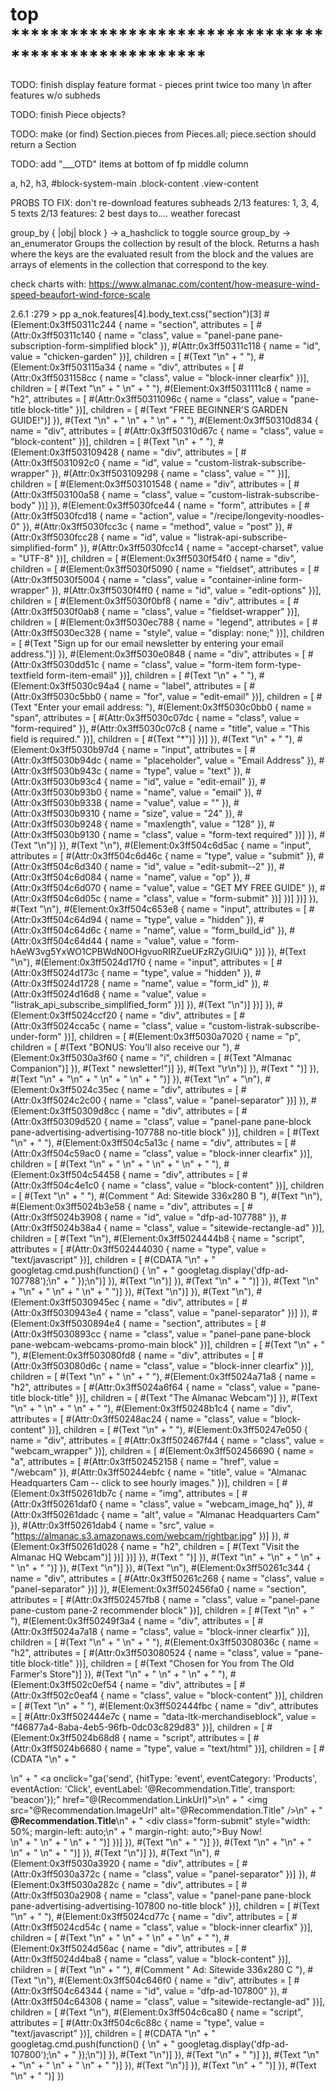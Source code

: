 # top ****************************************************

TODO: finish display feature format - pieces print twice
      too many \n after features w/o subheds

TODO: finish Piece objects?

TODO: make (or find) Section.pieces from Pieces.all; piece.section should return a Section

TODO: add "___OTD" items at bottom of fp middle column

a, h2, h3, #block-system-main .block-content .view-content

PROBS TO FIX:
don't re-download features
subheads 2/13 features: 1, 3, 4, 5
texts 2/13 features: 2
best days to....
weather forecast

group_by { |obj| block } → a_hashclick to toggle source
group_by → an_enumerator
Groups the collection by result of the block. Returns a hash where the keys are the evaluated result from the block and the values are arrays of elements in the collection that correspond to the key.

check charts with: https://www.almanac.com/content/how-measure-wind-speed-beaufort-wind-force-scale

2.6.1 :279 > pp a_nok.features[4].body_text.css("section")[3]
#(Element:0x3ff50311c244 {
  name = "section",
  attributes = [
    #(Attr:0x3ff50311c140 {
      name = "class",
      value = "panel-pane pane-subscription-form-simplified block"
      }),
    #(Attr:0x3ff50311c118 { name = "id", value = "chicken-garden" })],
  children = [
    #(Text "\n" + "  "),
    #(Element:0x3ff503115a34 {
      name = "div",
      attributes = [
        #(Attr:0x3ff5031158cc {
          name = "class",
          value = "block-inner clearfix"
          })],
      children = [
        #(Text "\n" + "    \n" + "              "),
        #(Element:0x3ff5031111c8 {
          name = "h2",
          attributes = [
            #(Attr:0x3ff50311096c {
              name = "class",
              value = "pane-title block-title"
              })],
          children = [ #(Text "FREE BEGINNER'S GARDEN GUIDE!")]
          }),
        #(Text "\n" + "        \n" + "    \n" + "    "),
        #(Element:0x3ff50310d834 {
          name = "div",
          attributes = [
            #(Attr:0x3ff50310d67c {
              name = "class",
              value = "block-content"
              })],
          children = [
            #(Text "\n" + "      "),
            #(Element:0x3ff503109428 {
              name = "div",
              attributes = [
                #(Attr:0x3ff5031092c0 {
                  name = "id",
                  value = "custom-listrak-subscribe-wrapper"
                  }),
                #(Attr:0x3ff503109298 { name = "class", value = "" })],
              children = [
                #(Element:0x3ff503101548 {
                  name = "div",
                  attributes = [
                    #(Attr:0x3ff503100a58 {
                      name = "class",
                      value = "custom-listrak-subscribe-body"
                      })]
                  }),
                #(Element:0x3ff5030fce44 {
                  name = "form",
                  attributes = [
                    #(Attr:0x3ff5030fcd18 {
                      name = "action",
                      value = "/recipe/longevity-noodles-0"
                      }),
                    #(Attr:0x3ff5030fcc3c { name = "method", value = "post" }),
                    #(Attr:0x3ff5030fcc28 {
                      name = "id",
                      value = "listrak-api-subscribe-simplified-form"
                      }),
                    #(Attr:0x3ff5030fcc14 {
                      name = "accept-charset",
                      value = "UTF-8"
                      })],
                  children = [
                    #(Element:0x3ff5030f54f0 {
                      name = "div",
                      children = [
                        #(Element:0x3ff5030f5090 {
                          name = "fieldset",
                          attributes = [
                            #(Attr:0x3ff5030f5004 {
                              name = "class",
                              value = "container-inline form-wrapper"
                              }),
                            #(Attr:0x3ff5030f4ff0 {
                              name = "id",
                              value = "edit-options"
                              })],
                          children = [
                            #(Element:0x3ff5030f0bf8 {
                              name = "div",
                              attributes = [
                                #(Attr:0x3ff5030f0ab8 {
                                  name = "class",
                                  value = "fieldset-wrapper"
                                  })],
                              children = [
                                #(Element:0x3ff5030ec788 {
                                  name = "legend",
                                  attributes = [
                                    #(Attr:0x3ff5030ec328 {
                                      name = "style",
                                      value = "display: none;"
                                      })],
                                  children = [
                                    #(Text "Sign up for our email newsletter by entering your email address.")]
                                  }),
                                #(Element:0x3ff5030e0848 {
                                  name = "div",
                                  attributes = [
                                    #(Attr:0x3ff5030dd51c {
                                      name = "class",
                                      value = "form-item form-type-textfield form-item-email"
                                      })],
                                  children = [
                                    #(Text "\n" + "  "),
                                    #(Element:0x3ff5030c94a4 {
                                      name = "label",
                                      attributes = [
                                        #(Attr:0x3ff5030c5bb0 {
                                          name = "for",
                                          value = "edit-email"
                                          })],
                                      children = [
                                        #(Text "Enter your email address: "),
                                        #(Element:0x3ff5030c0bb0 {
                                          name = "span",
                                          attributes = [
                                            #(Attr:0x3ff5030c07dc {
                                              name = "class",
                                              value = "form-required"
                                              }),
                                            #(Attr:0x3ff5030c07c8 {
                                              name = "title",
                                              value = "This field is required."
                                              })],
                                          children = [ #(Text "*")]
                                          })]
                                      }),
                                    #(Text "\n" + " "),
                                    #(Element:0x3ff5030b97d4 {
                                      name = "input",
                                      attributes = [
                                        #(Attr:0x3ff5030b94dc {
                                          name = "placeholder",
                                          value = "Email Address"
                                          }),
                                        #(Attr:0x3ff5030b943c {
                                          name = "type",
                                          value = "text"
                                          }),
                                        #(Attr:0x3ff5030b93c4 {
                                          name = "id",
                                          value = "edit-email"
                                          }),
                                        #(Attr:0x3ff5030b93b0 {
                                          name = "name",
                                          value = "email"
                                          }),
                                        #(Attr:0x3ff5030b9338 {
                                          name = "value",
                                          value = ""
                                          }),
                                        #(Attr:0x3ff5030b9310 {
                                          name = "size",
                                          value = "24"
                                          }),
                                        #(Attr:0x3ff5030b9248 {
                                          name = "maxlength",
                                          value = "128"
                                          }),
                                        #(Attr:0x3ff5030b9130 {
                                          name = "class",
                                          value = "form-text required"
                                          })]
                                      }),
                                    #(Text "\n")]
                                  }),
                                #(Text "\n"),
                                #(Element:0x3ff504c6d5ac {
                                  name = "input",
                                  attributes = [
                                    #(Attr:0x3ff504c6d46c {
                                      name = "type",
                                      value = "submit"
                                      }),
                                    #(Attr:0x3ff504c6d340 {
                                      name = "id",
                                      value = "edit-submit--2"
                                      }),
                                    #(Attr:0x3ff504c6d084 {
                                      name = "name",
                                      value = "op"
                                      }),
                                    #(Attr:0x3ff504c6d070 {
                                      name = "value",
                                      value = "GET MY FREE GUIDE"
                                      }),
                                    #(Attr:0x3ff504c6d05c {
                                      name = "class",
                                      value = "form-submit"
                                      })]
                                  })]
                              })]
                          }),
                        #(Text "\n"),
                        #(Element:0x3ff504c653e8 {
                          name = "input",
                          attributes = [
                            #(Attr:0x3ff504c64d94 {
                              name = "type",
                              value = "hidden"
                              }),
                            #(Attr:0x3ff504c64d6c {
                              name = "name",
                              value = "form_build_id"
                              }),
                            #(Attr:0x3ff504c64d44 {
                              name = "value",
                              value = "form-hAeW3vg5YxWO1CPBWdN0OHgvuoRIRZueUFzRZyGIUiQ"
                              })]
                          }),
                        #(Text "\n"),
                        #(Element:0x3ff5024d17f0 {
                          name = "input",
                          attributes = [
                            #(Attr:0x3ff5024d173c {
                              name = "type",
                              value = "hidden"
                              }),
                            #(Attr:0x3ff5024d1728 {
                              name = "name",
                              value = "form_id"
                              }),
                            #(Attr:0x3ff5024d16d8 {
                              name = "value",
                              value = "listrak_api_subscribe_simplified_form"
                              })]
                          }),
                        #(Text "\n")]
                      })]
                  }),
                #(Element:0x3ff5024ccf20 {
                  name = "div",
                  attributes = [
                    #(Attr:0x3ff5024cca5c {
                      name = "class",
                      value = "custom-listrak-subscribe-under-form"
                      })],
                  children = [
                    #(Element:0x3ff5030a7020 {
                      name = "p",
                      children = [
                        #(Text "BONUS: You’ll also receive our "),
                        #(Element:0x3ff5030a3f60 {
                          name = "i",
                          children = [ #(Text "Almanac Companion")]
                          }),
                        #(Text " newsletter!")]
                      }),
                    #(Text "\r\n")]
                  }),
                #(Text "    ")]
              }),
            #(Text "\n" + "\n" + "    \n" + "    \n" + "  ")]
          }),
        #(Text "\n" + "\n"),
        #(Element:0x3ff5024c35ec {
          name = "div",
          attributes = [
            #(Attr:0x3ff5024c2c00 {
              name = "class",
              value = "panel-separator"
              })]
          }),
        #(Element:0x3ff50309d8cc {
          name = "div",
          attributes = [
            #(Attr:0x3ff50309d520 {
              name = "class",
              value = "panel-pane pane-block pane-advertising-advertising-107788 no-title block"
              })],
          children = [
            #(Text "\n" + "  "),
            #(Element:0x3ff504c5a13c {
              name = "div",
              attributes = [
                #(Attr:0x3ff504c59ac0 {
                  name = "class",
                  value = "block-inner clearfix"
                  })],
              children = [
                #(Text "\n" + "    \n" + "            \n" + "    \n" + "    "),
                #(Element:0x3ff504c54458 {
                  name = "div",
                  attributes = [
                    #(Attr:0x3ff504c4e1c0 {
                      name = "class",
                      value = "block-content"
                      })],
                  children = [
                    #(Text "\n" + "      "),
                    #(Comment " Ad: Sitewide 336x280 B "),
                    #(Text "\n"),
                    #(Element:0x3ff5024b3e58 {
                      name = "div",
                      attributes = [
                        #(Attr:0x3ff5024b3908 {
                          name = "id",
                          value = "dfp-ad-107788"
                          }),
                        #(Attr:0x3ff5024b38a4 {
                          name = "class",
                          value = "sitewide-rectangle-ad"
                          })],
                      children = [
                        #(Text "\n"),
                        #(Element:0x3ff5024444b8 {
                          name = "script",
                          attributes = [
                            #(Attr:0x3ff502444030 {
                              name = "type",
                              value = "text/javascript"
                              })],
                          children = [
                            #(CDATA "\n" +
                              "  googletag.cmd.push(function() { \n" +
                              "    googletag.display('dfp-ad-107788');\n" +
                              "  });\n")]
                          }),
                        #(Text "\n")]
                      }),
                    #(Text "\n" + "    ")]
                  }),
                #(Text "\n" + "\n" + "    \n" + "    \n" + "  ")]
              }),
            #(Text "\n")]
          }),
        #(Text "\n"),
        #(Element:0x3ff5030945ec {
          name = "div",
          attributes = [
            #(Attr:0x3ff5030943e4 {
              name = "class",
              value = "panel-separator"
              })]
          }),
        #(Element:0x3ff5030894e4 {
          name = "section",
          attributes = [
            #(Attr:0x3ff5030893cc {
              name = "class",
              value = "panel-pane pane-block pane-webcam-webcams-promo-main block"
              })],
          children = [
            #(Text "\n" + "  "),
            #(Element:0x3ff503080fd8 {
              name = "div",
              attributes = [
                #(Attr:0x3ff503080d6c {
                  name = "class",
                  value = "block-inner clearfix"
                  })],
              children = [
                #(Text "\n" + "    \n" + "              "),
                #(Element:0x3ff5024a71a8 {
                  name = "h2",
                  attributes = [
                    #(Attr:0x3ff5024a6f64 {
                      name = "class",
                      value = "pane-title block-title"
                      })],
                  children = [ #(Text "The Almanac Webcam")]
                  }),
                #(Text "\n" + "        \n" + "    \n" + "    "),
                #(Element:0x3ff50248b1c4 {
                  name = "div",
                  attributes = [
                    #(Attr:0x3ff50248ac24 {
                      name = "class",
                      value = "block-content"
                      })],
                  children = [
                    #(Text "\n" + "      "),
                    #(Element:0x3ff50247e050 {
                      name = "div",
                      attributes = [
                        #(Attr:0x3ff502467f44 {
                          name = "class",
                          value = "webcam_wrapper"
                          })],
                      children = [
                        #(Element:0x3ff502456690 {
                          name = "a",
                          attributes = [
                            #(Attr:0x3ff502452158 {
                              name = "href",
                              value = "/webcam"
                              }),
                            #(Attr:0x3ff50244ebfc {
                              name = "title",
                              value = "Almanac Headquarters Cam -- click to see hourly images."
                              })],
                          children = [
                            #(Element:0x3ff50261db7c {
                              name = "img",
                              attributes = [
                                #(Attr:0x3ff50261daf0 {
                                  name = "class",
                                  value = "webcam_image_hq"
                                  }),
                                #(Attr:0x3ff50261dadc {
                                  name = "alt",
                                  value = "Almanac Headquarters Cam"
                                  }),
                                #(Attr:0x3ff50261dab4 {
                                  name = "src",
                                  value = "https://almanac.s3.amazonaws.com/webcam/rightbar.jpg"
                                  })]
                              }),
                            #(Element:0x3ff50261d028 {
                              name = "h2",
                              children = [
                                #(Text "Visit the Almanac HQ Webcam")]
                              })]
                          })]
                      }),
                    #(Text "    ")]
                  }),
                #(Text "\n" + "\n" + "    \n" + "    \n" + "  ")]
              }),
            #(Text "\n")]
          }),
        #(Text "\n"),
        #(Element:0x3ff50261c344 {
          name = "div",
          attributes = [
            #(Attr:0x3ff50261c268 {
              name = "class",
              value = "panel-separator"
              })]
          }),
        #(Element:0x3ff502456fa0 {
          name = "section",
          attributes = [
            #(Attr:0x3ff502457fb8 {
              name = "class",
              value = "panel-pane pane-custom pane-2 recommender block"
              })],
          children = [
            #(Text "\n" + "  "),
            #(Element:0x3ff50249f3a4 {
              name = "div",
              attributes = [
                #(Attr:0x3ff5024a7a18 {
                  name = "class",
                  value = "block-inner clearfix"
                  })],
              children = [
                #(Text "\n" + "    \n" + "              "),
                #(Element:0x3ff50308036c {
                  name = "h2",
                  attributes = [
                    #(Attr:0x3ff503080524 {
                      name = "class",
                      value = "pane-title block-title"
                      })],
                  children = [
                    #(Text "Chosen for You from The Old Farmer's Store")]
                  }),
                #(Text "\n" + "        \n" + "    \n" + "    "),
                #(Element:0x3ff502c0ef54 {
                  name = "div",
                  attributes = [
                    #(Attr:0x3ff502c0eaf4 {
                      name = "class",
                      value = "block-content"
                      })],
                  children = [
                    #(Text "\n" + "      "),
                    #(Element:0x3ff502444fbc {
                      name = "div",
                      attributes = [
                        #(Attr:0x3ff502444e7c {
                          name = "data-ltk-merchandiseblock",
                          value = "f46877a4-8aba-4eb5-96fb-0dc03c829d83"
                          })],
                      children = [
                        #(Element:0x3ff5024b68d8 {
                          name = "script",
                          attributes = [
                            #(Attr:0x3ff5024b6680 {
                              name = "type",
                              value = "text/html"
                              })],
                          children = [
                            #(CDATA "\n" +
                              "        <div>\n" +
                              "            <a onclick=\"ga('send', {hitType: 'event', eventCategory: 'Products', eventAction: 'Click', eventLabel: '@Recommendation.Title', transport: 'beacon'});\" href=\"@(Recommendation.LinkUrl)\">\n" +
                              "                <img src=\"@Recommendation.ImageUrl\" alt=\"@Recommendation.Title\" />\n" +
                              "                <strong>@Recommendation.Title</strong>\n" +
                              "                <div class=\"form-submit\" style=\"width: 50%; margin-left: auto;\n" +
                              "    margin-right: auto;\">Buy Now!</div>\n" +
                              "            </a>\n" +
                              "        </div>\n" +
                              "    ")]
                          })]
                      }),
                    #(Text "\n" + "    ")]
                  }),
                #(Text "\n" + "\n" + "    \n" + "    \n" + "  ")]
              }),
            #(Text "\n")]
          }),
        #(Text "\n"),
        #(Element:0x3ff5030a3920 {
          name = "div",
          attributes = [
            #(Attr:0x3ff5030a372c {
              name = "class",
              value = "panel-separator"
              })]
          }),
        #(Element:0x3ff5030a282c {
          name = "div",
          attributes = [
            #(Attr:0x3ff5030a2908 {
              name = "class",
              value = "panel-pane pane-block pane-advertising-advertising-107800 no-title block"
              })],
          children = [
            #(Text "\n" + "  "),
            #(Element:0x3ff5024cd77c {
              name = "div",
              attributes = [
                #(Attr:0x3ff5024cd54c {
                  name = "class",
                  value = "block-inner clearfix"
                  })],
              children = [
                #(Text "\n" + "    \n" + "            \n" + "    \n" + "    "),
                #(Element:0x3ff5024d56ac {
                  name = "div",
                  attributes = [
                    #(Attr:0x3ff5024d4ba8 {
                      name = "class",
                      value = "block-content"
                      })],
                  children = [
                    #(Text "\n" + "      "),
                    #(Comment " Ad: Sitewide 336x280 C "),
                    #(Text "\n"),
                    #(Element:0x3ff504c646f0 {
                      name = "div",
                      attributes = [
                        #(Attr:0x3ff504c64344 {
                          name = "id",
                          value = "dfp-ad-107800"
                          }),
                        #(Attr:0x3ff504c64308 {
                          name = "class",
                          value = "sitewide-rectangle-ad"
                          })],
                      children = [
                        #(Text "\n"),
                        #(Element:0x3ff504c6ca80 {
                          name = "script",
                          attributes = [
                            #(Attr:0x3ff504c6c88c {
                              name = "type",
                              value = "text/javascript"
                              })],
                          children = [
                            #(CDATA "\n" +
                              "  googletag.cmd.push(function() { \n" +
                              "    googletag.display('dfp-ad-107800');\n" +
                              "  });\n")]
                          }),
                        #(Text "\n")]
                      }),
                    #(Text "\n" + "    ")]
                  }),
                #(Text "\n" + "\n" + "    \n" + "    \n" + "  ")]
              }),
            #(Text "\n")]
          }),
        #(Text "\n" + "    ")]
      }),
    #(Text "\n" + "  ")]
  })
